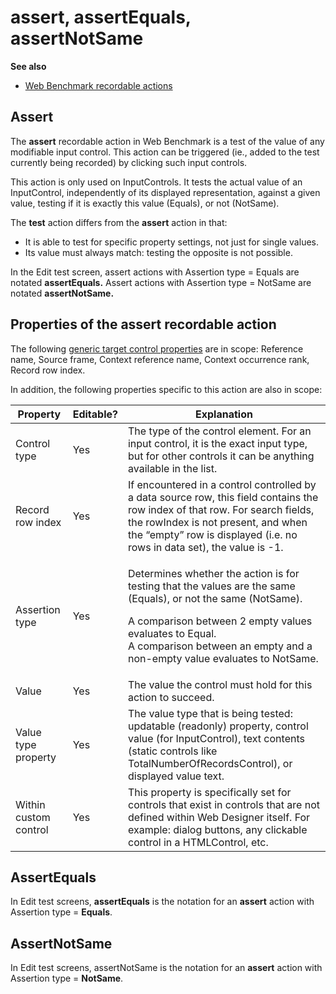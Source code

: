 # assert, assertEquals, assertNotSame

**See also**

- [Web Benchmark recordable actions](/docs/Web%20and%20app%20UIs/Web%20Benchmark%20recordable%20actions)

## **Assert**

The **assert** recordable action in Web Benchmark is a test of the value of any modifiable input control. This action can be triggered (ie., added to the test currently being recorded) by clicking such input controls.

This action is only used on InputControls. It tests the actual value of an InputControl, independently of its displayed representation, against a given value, testing if it is exactly this value (Equals), or not (NotSame).

The **test** action differs from the **assert** action in that:

- It is able to test for specific property settings, not just for single values.
- Its value must always match: testing the opposite is not possible.

In the Edit test screen, assert actions with Assertion type = Equals are notated **assertEquals.** Assert actions with Assertion type = NotSame are notated **assertNotSame.**

## Properties of the **assert** recordable action

The following [generic target control properties](/docs/Web%20and%20app%20UIs/Testing%20your%20web%20application%20with%20USoft%20Web%20Benchmark/Web%20Benchmark%20test%20editing%20Identifying%20target%20controls%20and%20their%20properties.md) are in scope: Reference name, Source frame, Context reference name, Context occurrence rank, Record row index.

In addition, the following properties specific to this action are also in scope:

|**Property**|**Editable?**|**Explanation**|
|--------|--------|--------|
|Control type|Yes     |The type of the control element. For an input control, it is the exact input type, but for other controls it can be anything available in the list.|
|Record row index|Yes     |If encountered in a control controlled by a data source row, this field contains the row index of that row. For search fields, the rowIndex is not present, and when the “empty” row is displayed (i.e. no rows in data set), the value is -1.|
|Assertion type|Yes     |<p>Determines whether the action is for testing that the values are the same (Equals), or not the same (NotSame).</p><p>A comparison between 2 empty values evaluates to Equal.<br/>			A comparison between an empty and a non-empty value evaluates to NotSame.</p>|
|Value   |Yes     |The value the control must hold for this action to succeed.|
|Value type property|Yes     |The value type that is being tested: updatable (readonly) property, control value (for InputControl), text contents (static controls like TotalNumberOfRecordsControl), or displayed value text.|
|Within custom control|Yes     |This property is specifically set for controls that exist in controls that are not defined within Web Designer itself. For example: dialog buttons, any clickable control in a HTMLControl, etc.|



## **AssertEquals**

In Edit test screens, **assertEquals** is the notation for an **assert** action with Assertion type = **Equals**.

## **AssertNotSame**

In Edit test screens, assertNotSame is the notation for an **assert** action with Assertion type = **NotSame**.